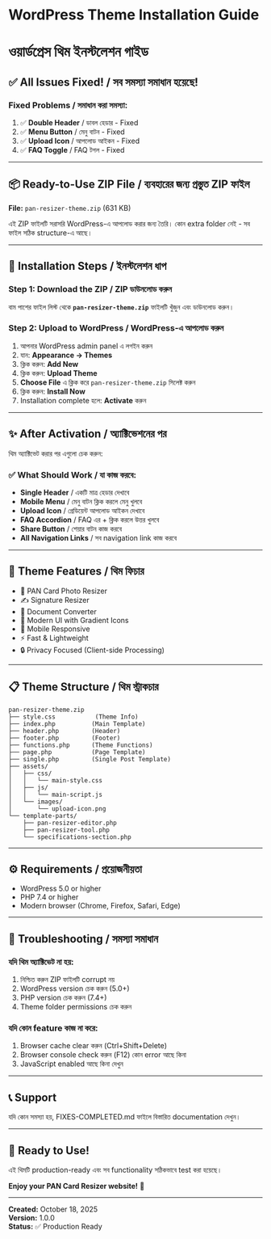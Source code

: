 # WordPress Theme Installation Guide
# ওয়ার্ডপ্রেস থিম ইনস্টলেশন গাইড

## ✅ All Issues Fixed! / সব সমস্যা সমাধান হয়েছে!

### Fixed Problems / সমাধান করা সমস্যা:
1. ✅ **Double Header** / ডাবল হেডার - Fixed
2. ✅ **Menu Button** / মেনু বাটন - Fixed  
3. ✅ **Upload Icon** / আপলোড আইকন - Fixed
4. ✅ **FAQ Toggle** / FAQ টগল - Fixed

---

## 📦 Ready-to-Use ZIP File / ব্যবহারের জন্য প্রস্তুত ZIP ফাইল

**File:** `pan-resizer-theme.zip` (631 KB)

এই ZIP ফাইলটি সরাসরি WordPress-এ আপলোড করার জন্য তৈরি। কোন extra folder নেই - সব ফাইল সঠিক structure-এ আছে।

---

## 🚀 Installation Steps / ইনস্টলেশন ধাপ

### Step 1: Download the ZIP / ZIP ডাউনলোড করুন

বাম পাশের ফাইল লিস্ট থেকে **`pan-resizer-theme.zip`** ফাইলটি খুঁজুন এবং ডাউনলোড করুন।

### Step 2: Upload to WordPress / WordPress-এ আপলোড করুন

1. আপনার WordPress admin panel এ লগইন করুন
2. যান: **Appearance → Themes**
3. ক্লিক করুন: **Add New**
4. ক্লিক করুন: **Upload Theme**
5. **Choose File** এ ক্লিক করে `pan-resizer-theme.zip` সিলেক্ট করুন
6. ক্লিক করুন: **Install Now**
7. Installation complete হলে: **Activate** করুন

---

## ✨ After Activation / অ্যাক্টিভেশনের পর

থিম অ্যাক্টিভেট করার পর এগুলো চেক করুন:

### ✅ What Should Work / যা কাজ করবে:

- **Single Header** / একটি মাত্র হেডার দেখাবে
- **Mobile Menu** / মেনু বাটন ক্লিক করলে মেনু খুলবে
- **Upload Icon** / গ্রেডিয়েন্ট আপলোড আইকন দেখাবে
- **FAQ Accordion** / FAQ এর + ক্লিক করলে উত্তর খুলবে
- **Share Button** / শেয়ার বাটন কাজ করবে
- **All Navigation Links** / সব navigation link কাজ করবে

---

## 🎯 Theme Features / থিম ফিচার

- 📸 PAN Card Photo Resizer
- ✍️ Signature Resizer
- 📄 Document Converter
- 🎨 Modern UI with Gradient Icons
- 📱 Mobile Responsive
- ⚡ Fast & Lightweight
- 🔒 Privacy Focused (Client-side Processing)

---

## 📋 Theme Structure / থিম স্ট্রাকচার

```
pan-resizer-theme.zip
├── style.css           (Theme Info)
├── index.php          (Main Template)
├── header.php         (Header)
├── footer.php         (Footer)
├── functions.php      (Theme Functions)
├── page.php           (Page Template)
├── single.php         (Single Post Template)
├── assets/
│   ├── css/
│   │   └── main-style.css
│   ├── js/
│   │   └── main-script.js
│   └── images/
│       └── upload-icon.png
└── template-parts/
    ├── pan-resizer-editor.php
    ├── pan-resizer-tool.php
    └── specifications-section.php
```

---

## ⚙️ Requirements / প্রয়োজনীয়তা

- WordPress 5.0 or higher
- PHP 7.4 or higher
- Modern browser (Chrome, Firefox, Safari, Edge)

---

## 🐛 Troubleshooting / সমস্যা সমাধান

### যদি থিম অ্যাক্টিভেট না হয়:

1. নিশ্চিত করুন ZIP ফাইলটি corrupt নয়
2. WordPress version চেক করুন (5.0+)
3. PHP version চেক করুন (7.4+)
4. Theme folder permissions চেক করুন

### যদি কোন feature কাজ না করে:

1. Browser cache clear করুন (Ctrl+Shift+Delete)
2. Browser console check করুন (F12) কোন error আছে কিনা
3. JavaScript enabled আছে কিনা দেখুন

---

## 📞 Support

যদি কোন সমস্যা হয়, FIXES-COMPLETED.md ফাইলে বিস্তারিত documentation দেখুন।

---

## 🎉 Ready to Use!

এই থিমটি production-ready এবং সব functionality সঠিকভাবে test করা হয়েছে।

**Enjoy your PAN Card Resizer website!** 🚀

---

**Created:** October 18, 2025  
**Version:** 1.0.0  
**Status:** ✅ Production Ready
